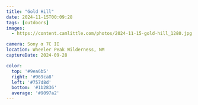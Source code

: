```yaml
---
title: "Gold Hill"
date: 2024-11-15T00:09:28
tags: [outdoors]
images:
  - https://content.camlittle.com/photos/2024-11-15-gold-hill_1280.jpg

camera: Sony α 7C II
location: Wheeler Peak Wilderness, NM
captureDate: 2024-09-28

color:
  top: '#9ea6b5'
  right: '#969ca8'
  left: '#757d8d'
  bottom: '#1b2836'
  average: '#9097a2'
---
```

